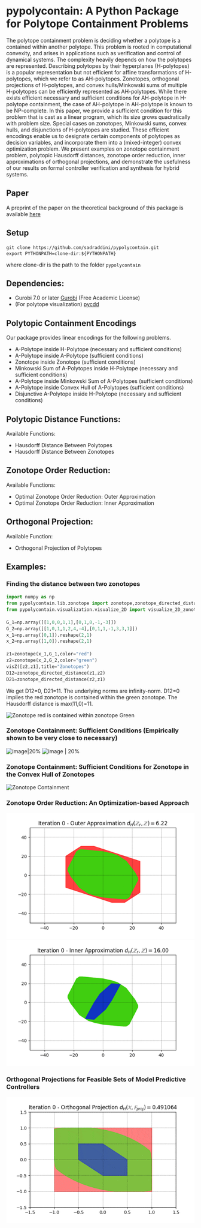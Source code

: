 # pypolycontain: A Python Package for Polytope Containment Problems

The polytope containment problem is deciding whether a polytope is a contained within another polytope. This problem is rooted in computational convexity, and arises in applications such as verification and control of dynamical systems. The complexity heavily depends on how the polytopes are represented. Describing polytopes by their hyperplanes (H-polytopes) is a popular representation but not efficient for affine transformations of H-polytopes, which we refer to as AH-polytopes. Zonotopes, orthogonal projections of H-polytopes, and convex hulls/Minkowski sums of multiple H-polytopes can be efficiently represented as AH-polytopes. While there exists efficient necessary and sufficient conditions for AH-polytope in H-polytope containment, the case of AH-polytope in AH-polytope is known to be NP-complete. In this paper, we provide a sufficient condition for this problem that is cast as a linear program, which its size grows quadratically with problem size. Special cases on zonotopes, Minkowski sums, convex hulls, and disjunctions of H-polytopes are studied. These efficient encodings enable us to designate certain components of polytopes as decision variables, and incorporate them into a (mixed-integer) convex optimization problem. We present examples on zonotope containment problem, polytopic Hausdorff distances, zonotope order reduction, inner approximations of orthogonal projections, and demonstrate the usefulness of our results on formal controller verification and synthesis for hybrid systems. 


## Paper

A preprint of the paper on the theoretical background of this package is available [here](https://github.com/sadraddini/pypolycontain/blob/master/polytopic_containment.pdf)

## Setup
```
git clone https://github.com/sadraddini/pypolycontain.git
export PYTHONPATH=clone-dir:${PYTHONPATH}
```
where clone-dir is the path to the folder `pypolycontain`

## Dependencies:
* Gurobi 7.0 or later [Gurobi](https://gurobi.com) (Free Academic License)
* (For polytope visualization) [pycdd](https://pycddlib.readthedocs.io/en/latest/index.html)


## Polytopic Containment Encodings
Our package provides linear encodings for the following problems.
* A-Polytope inside H-Polytope (necessary and sufficient conditions)
* A-Polytope inside A-Polytope (sufficient conditions)
* Zonotope inside Zonotope (sufficient conditions)
* Minkowski Sum of A-Polytopes inside H-Polytope (necessary and sufficient conditions)
* A-Polytope inside Minkowski Sum of A-Polytopes (sufficient conditions)
* A-Polytope inside Convex Hull of A-Polytopes (sufficient conditions)
* Disjunctive A-Polytope inside H-Polytope (necessary and sufficient conditions)

## Polytopic Distance Functions:
Available Functions:
* Hausdorff Distance Between Polytopes
* Hausdorff Distance Between Zonotopes

## Zonotope Order Reduction:
Available Functions:
* Optimal Zonotope Order Reduction: Outer Approximation
* Optimal Zonotope Order Reduction: Inner Approximation

## Orthogonal Projection:
Available Function:
* Orthogonal Projection of Polytopes

## Examples:

### Finding the distance between two zonotopes
```python
import numpy as np
from pypolycontain.lib.zonotope import zonotope,zonotope_directed_distance
from pypolycontain.visualization.visualize_2D import visualize_2D_zonotopes as visZ

G_1=np.array([[1,0,0,1,1],[0,1,0,-1,-3]])
G_2=np.array([[1,0,1,1,2,4,-4],[0,1,1,-1,3,3,1]])
x_1=np.array([0,1]).reshape(2,1)
x_2=np.array([1,0]).reshape(2,1)

z1=zonotope(x_1,G_1,color="red")
z2=zonotope(x_2,G_2,color="green")
visZ([z2,z1],title="Zonotopes")
D12=zonotope_directed_distance(z1,z2)
D21=zonotope_directed_distance(z2,z1) 
```

We get D12=0, D21=11. The underlying norms are infinity-norm. D12=0 implies the red zonotope is contained within the green zonotope. The Hausdorff distance is max(11,0)=11.

![](https://imgur.com/jSO5DaM.png "Zonotope red is contained within zonotope Green")




### Zonotope Containment: Sufficient Conditions (Empirically shown to be very close to necessary)
![image|20%](https://imgur.com/bG5ykUa.png "Zonotope Containment")
![image | 20%](https://imgur.com/bIHKoUI.png "Zonotope Containment")

### Zonotope Containment: Sufficient Conditions for Zonotope in the Convex Hull of Zonotopes
![](https://imgur.com/GHQo7nf.png "Zonotope Containment")

### Zonotope Order Reduction: An Optimization-based Approach
![](tests/figures/zonotope_reduction_outer.gif "Order Reduction - Outer-Approximation")
![](tests/figures/zonotope_reduction_inner.gif "Order Reduction - Inner-Approximation")

### Orthogonal Projections for Feasible Sets of Model Predictive Controllers
![](figures/projection.gif "Orthogonal Projection")
